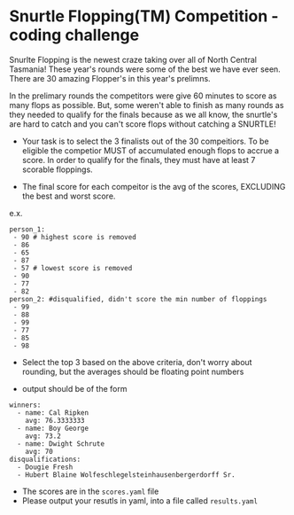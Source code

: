 

Snurtle Flopping(TM) Competition - coding challenge
=========

Snurlte Flopping is the newest craze taking over all of North Central Tasmania!  These year's rounds were some of the best
we have ever seen. There are 30 amazing Flopper's in this year's prelimns.

In the prelimary rounds the competitors were give 60 minutes to score as many flops as possible.  But, some weren't able
to finish as many rounds as they needed to qualify for the finals because as we all know, the snurtle's are hard to catch 
and you can't score flops without catching a SNURTLE!


* Your task is to select the 3 finalists out of the 30 compeitiors.  To be eligible the competior MUST of accumulated enough
flops to accrue a score.  In order to qualify for the finals, they must have at least 7 scorable floppings.

* The final score for each compeitor is the avg of the scores, EXCLUDING the best and worst score.

e.x.
```
person_1:
 - 90 # highest score is removed
 - 86
 - 65 
 - 87
 - 57 # lowest score is removed
 - 90
 - 77
 - 82
person_2: #disqualified, didn't score the min number of floppings
 - 99
 - 88
 - 99
 - 77
 - 85
 - 98
```

* Select the top 3 based on the above criteria, don't worry about rounding, but the averages should be floating point numbers

* output should be of the form
```
winners:
  - name: Cal Ripken
    avg: 76.3333333
  - name: Boy George
    avg: 73.2
  - name: Dwight Schrute
    avg: 70
disqualifications:
  - Dougie Fresh
  - Hubert Blaine Wolfeschlegelsteinhausenbergerdorff Sr.
```

* The scores are in the `scores.yaml` file
* Please output your resutls in yaml, into a file called `results.yaml`

